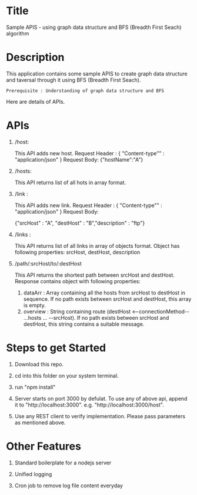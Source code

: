 Title
========================================================================================
Sample APIS - using graph data structure and BFS (Breadth First Seach) algorithm

Description
========================================================================================
This application contains some sample APIS to create graph data structure and taversal through it using BFS (Breadth First Seach).

	Prerequisite : Understanding of graph data structure and BFS


Here are details of APIs.

APIs
========================================================================================
1) /host:

	This API adds new host.
	Request Header : 
	{
		"Content-type"" : "application/json"
	}
	Request Body:
	{"hostName":"A"}
	
2) /hosts:

	This API returns list of all hots in array format.

3) /link :

	This API adds new link.
	Request Header : 
	{
		"Content-type"" : "application/json"
	}
	Request Body:
	
	{"srcHost" : "A", "destHost" : "B","description" : "ftp"}

4) /links :

	This API returns list of all links in array of objects format. Object has following properties: srcHost, destHost, description

5) /path/:srcHost/to/:destHost
	

	This API returns the shortest path between srcHost and destHost. Response contains object with following properties:
	1) dataArr : Array containing all the hosts from srcHost to destHost in sequence. If no path exists between srcHost and destHost, this array is empty.
	2) overview : String containing route (destHost <--connectionMethod-- ...hosts ... --srcHost). If no path exists between srcHost and destHost, this string contains a suitable message.
	
	
Steps to get Started 
========================================================================================
1) Download this repo.

2) cd into this folder on your system terminal.

3) run "npm install"

4) Server starts on port 3000 by defulat. To use any of above api, append it to "http://localhost:3000".  e.g. "http://localhost:3000/host".
 
5) Use any REST client to verify implementation. Please pass parameters as mentioned above.




Other Features
========================================================================================

1) Standard boilerplate for a nodejs server

2) Unified logging 

3) Cron job to remove log file content everyday

